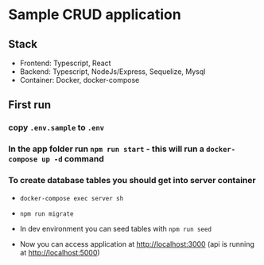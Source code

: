 # Sample CRUD application

## Stack

- Frontend: Typescript, React
- Backend: Typescript, NodeJs/Express, Sequelize, Mysql
- Container: Docker, docker-compose

## First run

### copy `.env.sample` to `.env`

### In the app folder run `npm run start` - this will run a `docker-compose up -d` command

### To create database tables you should get into server container

- `docker-compose exec server sh`
- `npm run migrate`
- In dev environment you can seed tables with `npm run seed`

- Now you can access application at [http://localhost:3000](http://localhost:3000) (api is running at [http://localhost:5000](http://localhost:5000))
